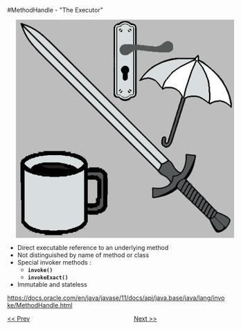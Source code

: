 #MethodHandle - "The Executor"

<img align="center" src="MethodHandle.png" alt="MethodHandles are just Handles that can be acted on" title="MethodHandle" hspace="20" width="800"/>


* Direct executable reference to an underlying method
* Not distinguished by name of method or class
* Special invoker methods :
  * **`invoke()`**
  * **`invokeExact()`**
* Immutable and stateless


https://docs.oracle.com/en/java/javase/11/docs/api/java.base/java/lang/invoke/MethodHandle.html


[<< Prev](page09.md) 
&#160;&#160;&#160;&#160;&#160;&#160;&#160;&#160;&#160;&#160;&#160;
&#160;&#160;&#160;&#160;&#160;&#160;&#160;&#160;&#160;&#160;&#160;
&#160;&#160;&#160;&#160;&#160;&#160;&#160;&#160;&#160;&#160;&#160;
&#160;&#160;&#160;&#160;&#160;&#160;&#160;&#160;&#160;&#160;&#160;
&#160;&#160;&#160;&#160;&#160;&#160;&#160;&#160;&#160;&#160;&#160; 
[Next >>](page11.md) 
